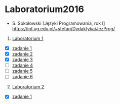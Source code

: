 # Laboratorium2016

* S. Sokołowski
  [Języki Programowania, rok I] https://inf.ug.edu.pl/~stefan/Dydaktyka/JezProg/

1. [Laboratorium 1](Lab1)
  * [X] [zadanie 1](Lab1/zad1.c)
  * [X] [zadanie 2](Lab1/zad2.c)
  * [X] [zadanie 3](Lab01/zad3.c)
  * [ ] [zadanie 4](lab01/zad04.c)
  * [ ] [zadanie 5](lab01/zad05.c)
  * [ ] [zadanie 6](lab01/zad06.c)
2. [Laboratorium 2](Lab2)
  *[X] [zadanie 1](Lab2/zad1.c)
